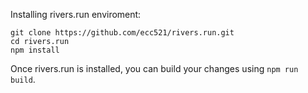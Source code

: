Installing rivers.run enviroment:
```
git clone https://github.com/ecc521/rivers.run.git
cd rivers.run
npm install
```

Once rivers.run is installed, you can build your changes using ```npm run build```.

